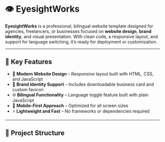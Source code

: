 # 👁️ EyesightWorks

**EyesightWorks** is a professional, bilingual website template designed for agencies, freelancers, or businesses focused on **website design**, **brand identity**, and visual presentation. With clean code, a responsive layout, and support for language switching, it’s ready for deployment or customization.

---

## 🌟 Key Features

- 🎨 **Modern Website Design** – Responsive layout built with HTML, CSS, and JavaScript
- 🧠 **Brand Identity Support** – Includes downloadable business card and custom favicon
- 🌐 **Bilingual Functionality** – Language toggle feature built with plain JavaScript
- 📱 **Mobile-First Approach** – Optimized for all screen sizes
- ⚡ **Lightweight and Fast** – No frameworks or dependencies required

---

## 📁 Project Structure

